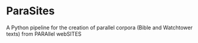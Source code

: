 ParaSites
=========

A Python pipeline for the creation of parallel corpora (Bible and Watchtower texts) from PARAllel webSITES